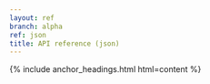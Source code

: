 ```yaml
---
layout: ref
branch: alpha
ref: json
title: API reference (json)
---
```

{% include anchor_headings.html html=content %}